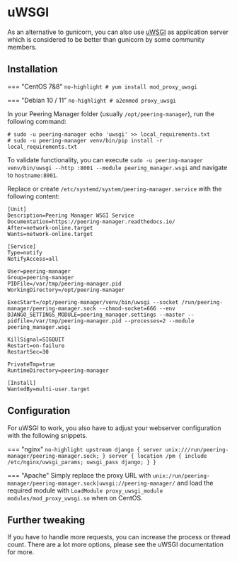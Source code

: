 # uWSGI
As an alternative to gunicorn, you can also use [uWSGI](https://uwsgi-docs.readthedocs.io/)
as application server which is considered to be better than gunicorn by some
community members.

## Installation

=== "CentOS 7&8"
	```no-highlight
	# yum install mod_proxy_uwsgi
	```

=== "Debian 10 / 11"
	```no-highlight
	# a2enmod proxy_uwsgi
	```

In your Peering Manager folder (usually `/opt/peering-manager`), run the
following command:

```no-highlight
# sudo -u peering-manager echo 'uwsgi' >> local_requirements.txt
# sudo -u peering-manager venv/bin/pip install -r local_requirements.txt
```

To validate functionality, you can execute `sudo -u peering-manager venv/bin/uwsgi --http :8001 --module peering_manager.wsgi`
and navigate to `hostname:8001`.

Replace or create `/etc/systemd/system/peering-manager.service` with the
following content:

```no-highlight
[Unit]
Description=Peering Manager WSGI Service
Documentation=https://peering-manager.readthedocs.io/
After=network-online.target
Wants=network-online.target

[Service]
Type=notify
NotifyAccess=all

User=peering-manager
Group=peering-manager
PIDFile=/var/tmp/peering-manager.pid
WorkingDirectory=/opt/peering-manager

ExecStart=/opt/peering-manager/venv/bin/uwsgi --socket /run/peering-manager/peering-manager.sock --chmod-socket=666 --env DJANGO_SETTINGS_MODULE=peering_manager.settings --master --pidfile=/var/tmp/peering-manager.pid --processes=2 --module peering_manager.wsgi

KillSignal=SIGQUIT
Restart=on-failure
RestartSec=30

PrivateTmp=true
RuntimeDirectory=peering-manager

[Install]
WantedBy=multi-user.target
```

## Configuration
For uWSGI to work, you also have to adjust your webserver configuration with the following snippets.

=== "nginx"
	```no-highlight
	upstream django {
		server unix:///run/peering-manager/peering-manager.sock;
	}
	server {
		location /pm {
			include /etc/nginx/uwsgi_params;
			uwsgi_pass django;
		}
	}
	```

=== "Apache"
	Simply replace the proxy URL with `unix:/run/peering-manager/peering-manager.sock|uwsgi://peering-manager/`
	and load the required module with `LoadModule proxy_uwsgi_module modules/mod_proxy_uwsgi.so`
	when on CentOS.

## Further tweaking
If you have to handle more requests, you can increase the process or thread count.
There are a lot more options, please see the uWSGI documentation for more.
